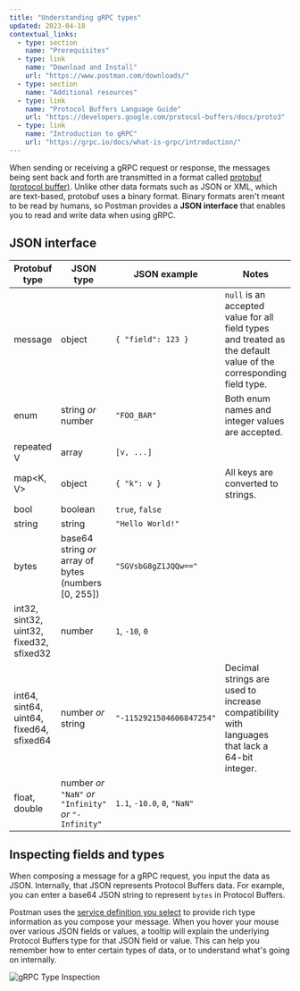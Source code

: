 ```yaml
---
title: "Understanding gRPC types"
updated: 2023-04-18
contextual_links:
  - type: section
    name: "Prerequisites"
  - type: link
    name: "Download and Install"
    url: "https://www.postman.com/downloads/"
  - type: section
    name: "Additional resources"
  - type: link
    name: "Protocol Buffers Language Guide"
    url: "https://developers.google.com/protocol-buffers/docs/proto3"
  - type: link
    name: "Introduction to gRPC"
    url: "https://grpc.io/docs/what-is-grpc/introduction/"
---
```


When sending or receiving a gRPC request or response, the messages being sent back and forth are transmitted in a format called [protobuf (protocol buffer)](https://developers.google.com/protocol-buffers). Unlike other data formats such as JSON or XML, which are text-based, protobuf uses a binary format. Binary formats aren't meant to be read by humans, so Postman provides a **JSON interface** that enables you to read and write data when using gRPC.

## JSON interface

| Protobuf type | JSON type | JSON example | Notes |
| ------------- | --------- | ------------ | ----- |
| message | object | `{ "field": 123 }` | `null` is an accepted value for all field types and treated as the default value of the corresponding field type. |
| enum | string _or_ number | `"FOO_BAR"` | Both enum names and integer values are accepted. |
| repeated V | array | `[v, ...]` | |
| map<K, V> | object | `{ "k": v }` | All keys are converted to strings. | |
| bool | boolean | `true`, `false` | |
| string | string | `"Hello World!"` | |
| bytes | base64 string _or_ array of bytes (numbers [0, 255]) | `"SGVsbG8gZ1JQQw=="` | |
| int32, sint32, uint32, fixed32, sfixed32 | number | `1`, `-10`, `0` | |
| int64, sint64, uint64, fixed64, sfixed64 | number _or_ string | `"-1152921504606847254"` | Decimal strings are used to increase compatibility with languages that lack a 64-bit integer. |
| float, double | number _or_ `"NaN"` _or_ `"Infinity"` _or_ `"-Infinity"` | `1.1`, `-10.0`, `0`, `"NaN"` | |

## Inspecting fields and types

When composing a message for a gRPC request, you input the data as JSON. Internally, that JSON represents Protocol Buffers data. For example, you can enter a base64 JSON string to represent `bytes` in Protocol Buffers.

Postman uses the [service definition you select](/docs/sending-requests/grpc/using-service-definition/) to provide rich type information as you compose your message. When you hover your mouse over various JSON fields or values, a tooltip will explain the underlying Protocol Buffers type for that JSON field or value. This can help you remember how to enter certain types of data, or to understand what's going on internally.

<img src="https://assets.postman.com/postman-labs-docs/grpc-docs/grpc-types/inspecting-types.gif" alt="gRPC Type Inspection">
